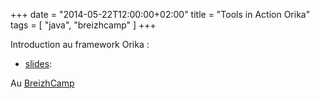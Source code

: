 +++
date = "2014-05-22T12:00:00+02:00"
title = "Tools in Action Orika"
tags = [ "java", "breizhcamp" ]
+++

Introduction au framework Orika :

* [slides](http://ydubreuil.github.io/breizhcamp-orika/): 

Au [BreizhCamp](http://www.breizhcamp.org)

